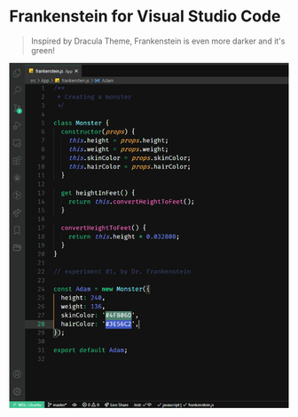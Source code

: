 # Frankenstein for Visual Studio Code

> Inspired by Dracula Theme, Frankenstein is even more darker and it's green!

![Screenshot](https://raw.githubusercontent.com/synxty/frankenstein/master/visual-studio-code/screenshot.png)